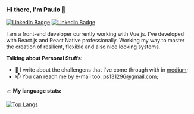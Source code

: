### Hi there, I'm Paulo 👋


[![Linkedin Badge](https://img.shields.io/badge/LinkedIn-0077B5?style=for-the-badge&logo=linkedin&logoColor=white)](www.linkedin.com/in/pssr)
[![Linkedin Badge](https://img.shields.io/badge/Medium-12100E?style=for-the-badge&logo=medium&logoColor=white)](https://medium.com/@paulossr)


I am a front-end developer currently working with Vue.js. I've developed with React.js and React Native professionally. Working my way to master the creation of resilient, flexible  and also nice looking systems.

**Talking about Personal Stuffs:**

- 📝 I write about the challengens that i've come through with in [medium](https://medium.com/@paulossr);
- 📫 You can reach me by e-mail too: ps131296@gmail.com;


📈 **My language stats:**

[![Top Langs](https://github-readme-stats.vercel.app/api/top-langs/?username=ps1312&layout=compact)](https://github.com/anuraghazra/github-readme-stats)
